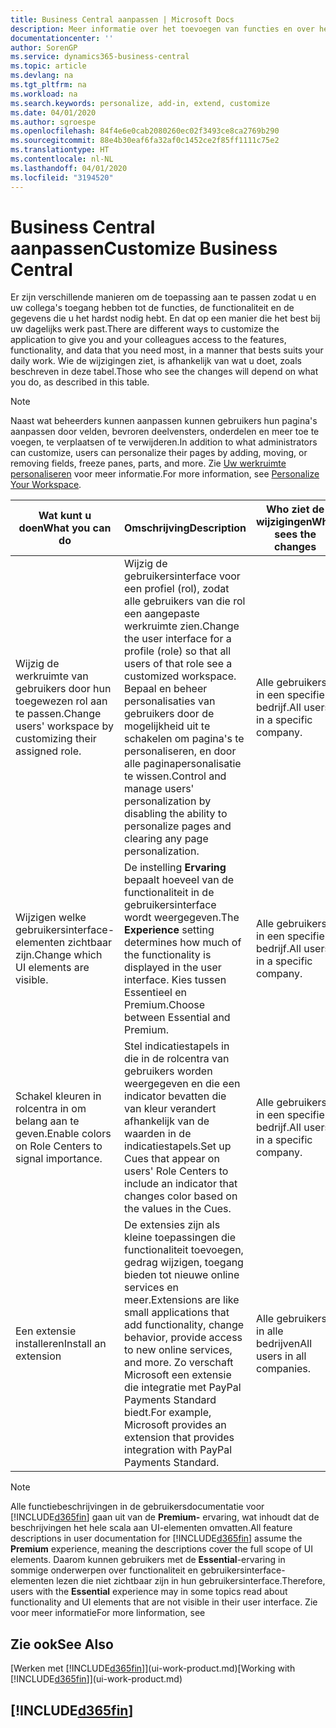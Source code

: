 ```yaml
---
title: Business Central aanpassen | Microsoft Docs
description: Meer informatie over het toevoegen van functies en over het aanpassen van Business Central
documentationcenter: ''
author: SorenGP
ms.service: dynamics365-business-central
ms.topic: article
ms.devlang: na
ms.tgt_pltfrm: na
ms.workload: na
ms.search.keywords: personalize, add-in, extend, customize
ms.date: 04/01/2020
ms.author: sgroespe
ms.openlocfilehash: 84f4e6e0cab2080260ec02f3493ce8ca2769b290
ms.sourcegitcommit: 88e4b30eaf6fa32af0c1452ce2f85ff1111c75e2
ms.translationtype: HT
ms.contentlocale: nl-NL
ms.lasthandoff: 04/01/2020
ms.locfileid: "3194520"
---
```

# <a name="customize-business-central"></a><span data-ttu-id="88051-103">Business Central aanpassen</span><span class="sxs-lookup"><span data-stu-id="88051-103">Customize Business Central</span></span>
<span data-ttu-id="88051-104">Er zijn verschillende manieren om de toepassing aan te passen zodat u en uw collega's toegang hebben tot de functies, de functionaliteit en de gegevens die u het hardst nodig hebt. En dat op een manier die het best bij uw dagelijks werk past.</span><span class="sxs-lookup"><span data-stu-id="88051-104">There are different ways to customize the application to give you and your colleagues access to the features, functionality, and data that you need most, in a manner that bests suits your daily work.</span></span> <span data-ttu-id="88051-105">Wie de wijzigingen ziet, is afhankelijk van wat u doet, zoals beschreven in deze tabel.</span><span class="sxs-lookup"><span data-stu-id="88051-105">Those who see the changes will depend on what you do, as described in this table.</span></span>

> [!NOTE]
> <span data-ttu-id="88051-106">Naast wat beheerders kunnen aanpassen kunnen gebruikers hun pagina's aanpassen door velden, bevroren deelvensters, onderdelen en meer toe te voegen, te verplaatsen of te verwijderen.</span><span class="sxs-lookup"><span data-stu-id="88051-106">In addition to what administrators can customize, users can personalize their pages by adding, moving, or removing fields, freeze panes, parts, and more.</span></span> <span data-ttu-id="88051-107">Zie [Uw werkruimte personaliseren](ui-personalization-user.md) voor meer informatie.</span><span class="sxs-lookup"><span data-stu-id="88051-107">For more information, see [Personalize Your Workspace](ui-personalization-user.md).</span></span>

| <span data-ttu-id="88051-108">Wat kunt u doen</span><span class="sxs-lookup"><span data-stu-id="88051-108">What you can do</span></span>    |  <span data-ttu-id="88051-109">Omschrijving</span><span class="sxs-lookup"><span data-stu-id="88051-109">Description</span></span>  |  <span data-ttu-id="88051-110">Who ziet de wijzigingen</span><span class="sxs-lookup"><span data-stu-id="88051-110">Who sees the changes</span></span>  |  <span data-ttu-id="88051-111">Meer informatie</span><span class="sxs-lookup"><span data-stu-id="88051-111">More information</span></span>  |
|-----|---------------|---------|-------|
|<span data-ttu-id="88051-112">Wijzig de werkruimte van gebruikers door hun toegewezen rol aan te passen.</span><span class="sxs-lookup"><span data-stu-id="88051-112">Change users' workspace by customizing their assigned role.</span></span>|<span data-ttu-id="88051-113">Wijzig de gebruikersinterface voor een profiel (rol), zodat alle gebruikers van die rol een aangepaste werkruimte zien.</span><span class="sxs-lookup"><span data-stu-id="88051-113">Change the user interface for a profile (role) so that all users of that role see a customized workspace.</span></span> <span data-ttu-id="88051-114">Bepaal en beheer personalisaties van gebruikers door de mogelijkheid uit te schakelen om pagina's te personaliseren, en door alle paginapersonalisatie te wissen.</span><span class="sxs-lookup"><span data-stu-id="88051-114">Control and manage users' personalization by disabling the ability to personalize pages and clearing any page personalization.</span></span>|<span data-ttu-id="88051-115">Alle gebruikers in een specifiek bedrijf.</span><span class="sxs-lookup"><span data-stu-id="88051-115">All users in a specific company.</span></span>|[<span data-ttu-id="88051-116">Pagina's aanpassen voor profielen</span><span class="sxs-lookup"><span data-stu-id="88051-116">Customize Pages for Profiles</span></span>](ui-personalization-manage.md)|
|<span data-ttu-id="88051-117">Wijzigen welke gebruikersinterface-elementen zichtbaar zijn.</span><span class="sxs-lookup"><span data-stu-id="88051-117">Change which UI elements are visible.</span></span>|<span data-ttu-id="88051-118">De instelling **Ervaring** bepaalt hoeveel van de functionaliteit in de gebruikersinterface wordt weergegeven.</span><span class="sxs-lookup"><span data-stu-id="88051-118">The **Experience** setting determines how much of the functionality is displayed in the user interface.</span></span> <span data-ttu-id="88051-119">Kies tussen Essentieel en Premium.</span><span class="sxs-lookup"><span data-stu-id="88051-119">Choose between Essential and Premium.</span></span>|<span data-ttu-id="88051-120">Alle gebruikers in een specifiek bedrijf.</span><span class="sxs-lookup"><span data-stu-id="88051-120">All users in a specific company.</span></span>|[<span data-ttu-id="88051-121">Wijzigen welke functies worden weergegeven</span><span class="sxs-lookup"><span data-stu-id="88051-121">Change Which Features are Displayed</span></span>](ui-experiences.md)|
|<span data-ttu-id="88051-122">Schakel kleuren in rolcentra in om belang aan te geven.</span><span class="sxs-lookup"><span data-stu-id="88051-122">Enable colors on Role Centers to signal importance.</span></span>|<span data-ttu-id="88051-123">Stel indicatiestapels in die in de rolcentra van gebruikers worden weergegeven en die een indicator bevatten die van kleur verandert afhankelijk van de waarden in de indicatiestapels.</span><span class="sxs-lookup"><span data-stu-id="88051-123">Set up Cues that appear on users' Role Centers to include an indicator that changes color based on the values in the Cues.</span></span>|<span data-ttu-id="88051-124">Alle gebruikers in een specifiek bedrijf.</span><span class="sxs-lookup"><span data-stu-id="88051-124">All users in a specific company.</span></span>|[<span data-ttu-id="88051-125">Een gekleurde indicator instellen voor indicatiestapels</span><span class="sxs-lookup"><span data-stu-id="88051-125">Set Up a Colored Indicator on Cues</span></span>](admin-how-set-up-colored-indicator-on-cues.md)|
|<span data-ttu-id="88051-126">Een extensie installeren</span><span class="sxs-lookup"><span data-stu-id="88051-126">Install an extension</span></span>|<span data-ttu-id="88051-127">De extensies zijn als kleine toepassingen die functionaliteit toevoegen, gedrag wijzigen, toegang bieden tot nieuwe online services en meer.</span><span class="sxs-lookup"><span data-stu-id="88051-127">Extensions are like small applications that add functionality, change behavior, provide access to new online services, and more.</span></span> <span data-ttu-id="88051-128">Zo verschaft Microsoft een extensie die integratie met PayPal Payments Standard biedt.</span><span class="sxs-lookup"><span data-stu-id="88051-128">For example, Microsoft provides an extension that provides integration with PayPal Payments Standard.</span></span>|<span data-ttu-id="88051-129">Alle gebruikers in alle bedrijven</span><span class="sxs-lookup"><span data-stu-id="88051-129">All users in all companies.</span></span>|[<span data-ttu-id="88051-130">Aanpassen met behulp van extensies</span><span class="sxs-lookup"><span data-stu-id="88051-130">Customizing Using Extensions</span></span>](ui-extensions.md)|
> [!NOTE]
> <span data-ttu-id="88051-131">Alle functiebeschrijvingen in de gebruikersdocumentatie voor [!INCLUDE[d365fin](includes/d365fin_md.md)] gaan uit van de **Premium-** ervaring, wat inhoudt dat de beschrijvingen het hele scala aan UI-elementen omvatten.</span><span class="sxs-lookup"><span data-stu-id="88051-131">All feature descriptions in user documentation for [!INCLUDE[d365fin](includes/d365fin_md.md)] assume the **Premium** experience, meaning the descriptions cover the full scope of UI elements.</span></span> <span data-ttu-id="88051-132">Daarom kunnen gebruikers met de **Essential**-ervaring in sommige onderwerpen over functionaliteit en gebruikersinterface-elementen lezen die niet zichtbaar zijn in hun gebruikersinterface.</span><span class="sxs-lookup"><span data-stu-id="88051-132">Therefore, users with the **Essential** experience may in some topics read about functionality and UI elements that are not visible in their user interface.</span></span> <span data-ttu-id="88051-133">Zie voor meer informatie</span><span class="sxs-lookup"><span data-stu-id="88051-133">For more linformation, see</span></span>

## <a name="see-also"></a><span data-ttu-id="88051-134">Zie ook</span><span class="sxs-lookup"><span data-stu-id="88051-134">See Also</span></span>
<span data-ttu-id="88051-135">[Werken met [!INCLUDE[d365fin](includes/d365fin_md.md)]](ui-work-product.md)</span><span class="sxs-lookup"><span data-stu-id="88051-135">[Working with [!INCLUDE[d365fin](includes/d365fin_md.md)]](ui-work-product.md)</span></span>  

## [!INCLUDE[d365fin](includes/free_trial_md.md)]  
